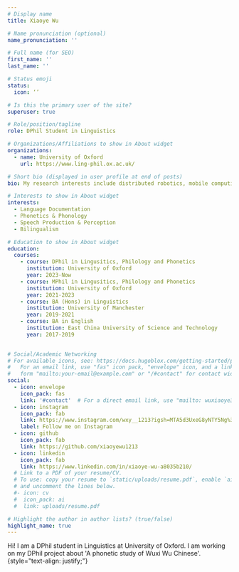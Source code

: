 ```yaml
---
# Display name
title: Xiaoye Wu

# Name pronunciation (optional)
name_pronunciation: ''

# Full name (for SEO)
first_name: ''
last_name: ''

# Status emoji
status: 
  icon: ‘’

# Is this the primary user of the site?
superuser: true

# Role/position/tagline
role: DPhil Student in Linguistics

# Organizations/Affiliations to show in About widget
organizations:
  - name: University of Oxford
    url: https://www.ling-phil.ox.ac.uk/

# Short bio (displayed in user profile at end of posts)
bio: My research interests include distributed robotics, mobile computing and programmable matter.

# Interests to show in About widget
interests:
  - Language Documentation
  - Phonetics & Phonology
  - Speech Production & Perception
  - Bilingualism

# Education to show in About widget
education:
  courses:
    - course: DPhil in Lingusitics, Philology and Phonetics
      institution: University of Oxford
      year: 2023-Now
    - course: MPhil in Lingusitics, Philology and Phonetics
      institution: University of Oxford
      year: 2021-2023
    - course: BA (Hons) in Linguistics
      institution: University of Manchester
      year: 2019-2021
    - course: BA in English
      institution: East China University of Science and Technology
      year: 2017-2019
    

# Social/Academic Networking
# For available icons, see: https://docs.hugoblox.com/getting-started/page-builder/#icons
#   For an email link, use "fas" icon pack, "envelope" icon, and a link in the
#   form "mailto:your-email@example.com" or "/#contact" for contact widget.
social:
  - icon: envelope
    icon_pack: fas
    link: '#contact'  # For a direct email link, use "mailto: wuxiaoye318@outlook.com".
  - icon: instagram
    icon_pack: fab
    link: https://www.instagram.com/wxy__1213?igsh=MTA5d3UxeG8yNTY5Ng%3D%3D&utm_source=qr
    label: Follow me on Instagram
  - icon: github
    icon_pack: fab
    link: https://github.com/xiaoyewu1213
  - icon: linkedin
    icon_pack: fab
    link: https://www.linkedin.com/in/xiaoye-wu-a8035b210/
  # Link to a PDF of your resume/CV.
  # To use: copy your resume to `static/uploads/resume.pdf`, enable `ai` icons in `params.yaml`,
  # and uncomment the lines below.
  #- icon: cv
  #  icon_pack: ai
  #  link: uploads/resume.pdf

# Highlight the author in author lists? (true/false)
highlight_name: true
---
```


Hi! I am a DPhil student in Linguistics at University of Oxford. I am working on my DPhil project about 'A phonetic study of Wuxi Wu Chinese'.
{style="text-align: justify;"}

